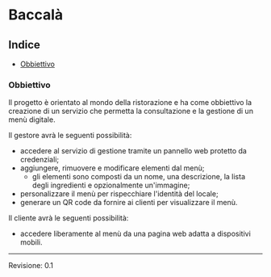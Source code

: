 # Baccalà

## Indice
- [Obbiettivo](#obbiettivo)

### Obbiettivo

Il progetto è orientato al mondo della ristorazione e ha come obbiettivo la creazione di un servizio che permetta la consultazione e la gestione di un menù digitale.

Il gestore avrà le seguenti possibilità:
- accedere al servizio di gestione tramite un pannello web protetto da credenziali;
- aggiungere, rimuovere e modificare elementi dal menù;
  - gli elementi sono composti da un nome, una descrizione, la lista degli ingredienti e opzionalmente un'immagine;
- personalizzare il menù per rispecchiare l'identità del locale;
- generare un QR code da fornire ai clienti per visualizzare il menù.

Il cliente avrà le seguenti possibilità:
- accedere liberamente al menù da una pagina web adatta a dispositivi mobili.

---
Revisione: 0.1
